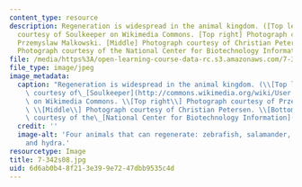 ```yaml
---
content_type: resource
description: Regeneration is widespread in the animal kingdom. ([Top left] Photograph
  courtesy of Soulkeeper on Wikimedia Commons. [Top right] Photograph courtesy of
  Przemyslaw Malkowski. [Middle] Photograph courtesy of Christian Petersen. [Bottom]
  Photograph courtesy of the National Center for Biotechnology Information.)
file: /media/https%3A/open-learning-course-data-rc.s3.amazonaws.com/7-342-developmental-and-molecular-biology-of-regeneration-spring-2008/6d6ab0b48f213e399e7247dbb9535c4d_7-342s08.jpg
file_type: image/jpeg
image_metadata:
  caption: "Regeneration is widespread in the animal kingdom. (\\[Top left\\] Photograph\
    \ courtesy of\_[Soulkeeper](http://commons.wikimedia.org/wiki/User:Soulkeeper)\
    \ on Wikimedia Commons. \\[Top right\\] Photograph courtesy of Przemyslaw Malkowski.\
    \ \\[Middle\\] Photograph courtesy of Christian Petersen. \\[Bottom\\] Photograph\
    \ courtesy of the\_[National Center for Biotechnology Information](http://www.ncbi.nlm.nih.gov/).)"
  credit: ''
  image-alt: 'Four animals that can regenerate: zebrafish, salamander, planarian,
    and hydra.'
resourcetype: Image
title: 7-342s08.jpg
uid: 6d6ab0b4-8f21-3e39-9e72-47dbb9535c4d
---
```


